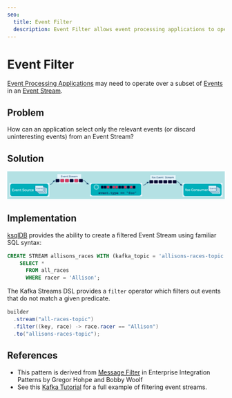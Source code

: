 ```yaml
---
seo:
  title: Event Filter
  description: Event Filter allows event processing applications to operate over a subset of Events in an Event Stream
---
```


# Event Filter
[Event Processing Applications](event-processing-application.md) may need to operate over a subset of [Events](../event/event.md) in an [Event Stream](../event-stream/event-stream.md).

## Problem
How can an application select only the relevant events (or discard uninteresting events) from an Event Stream?

## Solution
![event-filter](../img/event-filter.png)


## Implementation

[ksqlDB](https://ksqldb.io) provides the ability to create a filtered Event Stream using familiar SQL syntax:
```sql
CREATE STREAM allisons_races WITH (kafka_topic = 'allisons-races-topic') AS
    SELECT *
      FROM all_races
      WHERE racer = 'Allison';
```

The Kafka Streams DSL provides a `filter` operator which filters out events that do not match a given predicate.

```java
builder
  .stream("all-races-topic")
  .filter((key, race) -> race.racer == "Allison")
  .to("allisons-races-topic");
```

## References
* This pattern is derived from [Message Filter](https://www.enterpriseintegrationpatterns.com/patterns/messaging/Filter.html) in Enterprise Integration Patterns by Gregor Hohpe and Bobby Woolf
* See this [Kafka Tutorial](https://kafka-tutorials.confluent.io/filter-a-stream-of-events/ksql.html) for a full example of filtering event streams.


